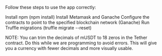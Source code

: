 Follow these steps to use the app correctly:

Install npm (npm install)
Install Metamask and Ganache
Configure the contracts to point to the specified blockchain network (Ganache)
Run Truffle migrations (truffle migrate --reset)

NOTE: You can trim the decimals of mUSDT to 18 zeros in the Tether contract. Do this while we are programming to avoid errors. This will give you a currency with fewer decimals and more visually usable.
